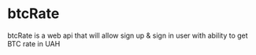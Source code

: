# btcRate
btcRate is a web api that will allow sign up &amp; sign in user with ability to get BTC rate in UAH
